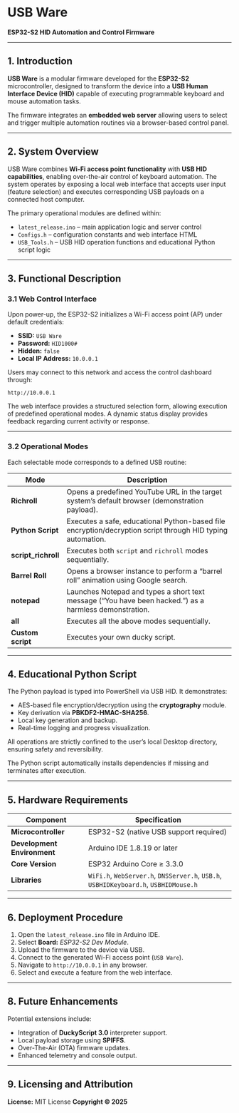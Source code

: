 # USB Ware

**ESP32-S2 HID Automation and Control Firmware**

---

## 1. Introduction

**USB Ware** is a modular firmware developed for the **ESP32-S2** microcontroller, designed to transform the device into a **USB Human Interface Device (HID)** capable of executing programmable keyboard and mouse automation tasks.

The firmware integrates an **embedded web server** allowing users to select and trigger multiple automation routines via a browser-based control panel.

---

## 2. System Overview

USB Ware combines **Wi-Fi access point functionality** with **USB HID capabilities**, enabling over-the-air control of keyboard automation.
The system operates by exposing a local web interface that accepts user input (feature selection) and executes corresponding USB payloads on a connected host computer.

The primary operational modules are defined within:

* `latest_release.ino` – main application logic and server control
* `Configs.h` – configuration constants and web interface HTML
* `USB_Tools.h` – USB HID operation functions and educational Python script logic

---

## 3. Functional Description

### 3.1 Web Control Interface

Upon power-up, the ESP32-S2 initializes a Wi-Fi access point (AP) under default credentials:

* **SSID:** `USB Ware`
* **Password:** `HID1000#`
* **Hidden:** `false`
* **Local IP Address:** `10.0.0.1`

Users may connect to this network and access the control dashboard through:

```
http://10.0.0.1
```

The web interface provides a structured selection form, allowing execution of predefined operational modes. A dynamic status display provides feedback regarding current activity or response.

---

### 3.2 Operational Modes

Each selectable mode corresponds to a defined USB routine:

| Mode                | Description                                                                                                |
| ------------------- | ---------------------------------------------------------------------------------------------------------- |
| **Richroll**        | Opens a predefined YouTube URL in the target system’s default browser (demonstration payload).             |
| **Python Script**   | Executes a safe, educational Python-based file encryption/decryption script through HID typing automation. |
| **script_richroll** | Executes both `script` and `richroll` modes sequentially.                                                  |
| **Barrel Roll**     | Opens a browser instance to perform a “barrel roll” animation using Google search.                         |
| **notepad**         | Launches Notepad and types a short text message (“You have been hacked.”) as a harmless demonstration.     |
| **all**             | Executes all the above modes sequentially.                                                                 |
| **Custom script**   | Executes your own ducky script.                                                                            |

---

## 4. Educational Python Script

The Python payload is typed into PowerShell via USB HID. It demonstrates:

* AES-based file encryption/decryption using the **cryptography** module.
* Key derivation via **PBKDF2-HMAC-SHA256**.
* Local key generation and backup.
* Real-time logging and progress visualization.

All operations are strictly confined to the user’s local Desktop directory, ensuring safety and reversibility.

The Python script automatically installs dependencies if missing and terminates after execution.

---

## 5. Hardware Requirements

| Component                   | Specification                                                                        |
| --------------------------- | ------------------------------------------------------------------------------------ |
| **Microcontroller**         | ESP32-S2 (native USB support required)                                               |
| **Development Environment** | Arduino IDE 1.8.19 or later                                                          |
| **Core Version**            | ESP32 Arduino Core ≥ 3.3.0                                                           |
| **Libraries**               | `WiFi.h`, `WebServer.h`, `DNSServer.h`, `USB.h`, `USBHIDKeyboard.h`, `USBHIDMouse.h` |

---

## 6. Deployment Procedure

1. Open the `latest_release.ino` file in Arduino IDE.
2. Select **Board:** *ESP32-S2 Dev Module*.
3. Upload the firmware to the device via USB.
4. Connect to the generated Wi-Fi access point (`USB Ware`).
5. Navigate to `http://10.0.0.1` in any browser.
6. Select and execute a feature from the web interface.

---

## 8. Future Enhancements

Potential extensions include:

* Integration of **DuckyScript 3.0** interpreter support.
* Local payload storage using **SPIFFS**.
* Over-The-Air (OTA) firmware updates.
* Enhanced telemetry and console output.

---

## 9. Licensing and Attribution

**License:** MIT License
**Copyright © 2025**
